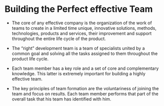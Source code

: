 # Building the Perfect effective Team      


* The core of any effective company is the organization of the work of teams to create in a limited time unique,
innovative solutions, methods, technologies, products and services, their improvement and support throughout the entire life cycle of the product.       



* The “right” development team is a team of specialists united by a common goal and solving all the tasks assigned to them throughout the product life cycle.    

 



* Each team member has a key role and a set of core and complementary knowledge. This latter is extremely important for building a highly effective team.      



* The key principles of team formation are the voluntariness of joining the team and focus on results. Each team member performs that part of the overall task that his team has identified with him.
